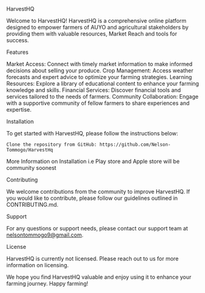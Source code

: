 HarvestHQ

Welcome to HarvestHQ! HarvestHQ is a comprehensive online platform designed to empower 
farmers of AUYO and agricultural stakeholders by providing them with valuable resources, Market Reach and tools for success.

Features

Market Access: Connect with timely market information to make informed decisions about selling your produce.
Crop Management: Access weather forecasts and expert advice to optimize your farming strategies.
Learning Resources: Explore a library of educational content to enhance your farming knowledge and skills.
Financial Services: Discover financial tools and services tailored to the needs of farmers.
Community Collaboration: Engage with a supportive community of fellow farmers to share experiences and expertise.

Installation

To get started with HarvestHQ, please follow the instructions below:

    Clone the repository from GitHub: https://github.com/Nelson-Tommogo/HarvestHq
More Information on Installation i.e Play store and Apple store will be community soonest

Contributing

We welcome contributions from the community to improve HarvestHQ. If you would like to contribute, please follow our guidelines outlined in CONTRIBUTING.md.

Support

For any questions or support needs, please contact our support team at nelsontommogo9@gmail.com.

License

HarvestHQ is currently not licensed. Please reach out to us for more information on licensing.

We hope you find HarvestHQ valuable and enjoy using it to enhance your farming journey. Happy farming!
